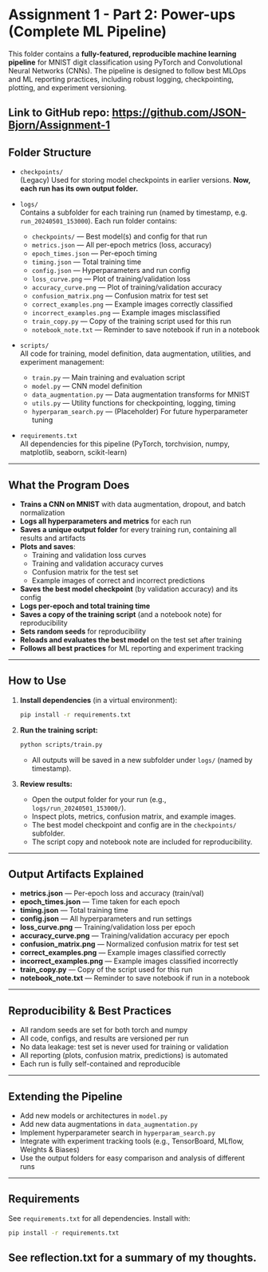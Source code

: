 # Assignment 1 - Part 2: Power-ups (Complete ML Pipeline)

This folder contains a **fully-featured, reproducible machine learning pipeline** for MNIST digit classification using PyTorch and Convolutional Neural Networks (CNNs). The pipeline is designed to follow best MLOps and ML reporting practices, including robust logging, checkpointing, plotting, and experiment versioning.

Link to GitHub repo: https://github.com/JSON-Bjorn/Assignment-1
---

## Folder Structure

- `checkpoints/`  
  (Legacy) Used for storing model checkpoints in earlier versions. **Now, each run has its own output folder.**

- `logs/`  
  Contains a subfolder for each training run (named by timestamp, e.g. `run_20240501_153000`). Each run folder contains:
  - `checkpoints/` — Best model(s) and config for that run
  - `metrics.json` — All per-epoch metrics (loss, accuracy)
  - `epoch_times.json` — Per-epoch timing
  - `timing.json` — Total training time
  - `config.json` — Hyperparameters and run config
  - `loss_curve.png` — Plot of training/validation loss
  - `accuracy_curve.png` — Plot of training/validation accuracy
  - `confusion_matrix.png` — Confusion matrix for test set
  - `correct_examples.png` — Example images correctly classified
  - `incorrect_examples.png` — Example images misclassified
  - `train_copy.py` — Copy of the training script used for this run
  - `notebook_note.txt` — Reminder to save notebook if run in a notebook

- `scripts/`  
  All code for training, model definition, data augmentation, utilities, and experiment management:
    - `train.py` — Main training and evaluation script
    - `model.py` — CNN model definition
    - `data_augmentation.py` — Data augmentation transforms for MNIST
    - `utils.py` — Utility functions for checkpointing, logging, timing
    - `hyperparam_search.py` — (Placeholder) For future hyperparameter tuning

- `requirements.txt`  
  All dependencies for this pipeline (PyTorch, torchvision, numpy, matplotlib, seaborn, scikit-learn)

---

## What the Program Does

- **Trains a CNN on MNIST** with data augmentation, dropout, and batch normalization
- **Logs all hyperparameters and metrics** for each run
- **Saves a unique output folder** for every training run, containing all results and artifacts
- **Plots and saves**:
  - Training and validation loss curves
  - Training and validation accuracy curves
  - Confusion matrix for the test set
  - Example images of correct and incorrect predictions
- **Saves the best model checkpoint** (by validation accuracy) and its config
- **Logs per-epoch and total training time**
- **Saves a copy of the training script** (and a notebook note) for reproducibility
- **Sets random seeds** for reproducibility
- **Reloads and evaluates the best model** on the test set after training
- **Follows all best practices** for ML reporting and experiment tracking

---

## How to Use

1. **Install dependencies** (in a virtual environment):
   ```bash
   pip install -r requirements.txt
   ```

2. **Run the training script:**
   ```bash
   python scripts/train.py
   ```
   - All outputs will be saved in a new subfolder under `logs/` (named by timestamp).

3. **Review results:**
   - Open the output folder for your run (e.g., `logs/run_20240501_153000/`).
   - Inspect plots, metrics, confusion matrix, and example images.
   - The best model checkpoint and config are in the `checkpoints/` subfolder.
   - The script copy and notebook note are included for reproducibility.

---

## Output Artifacts Explained

- **metrics.json** — Per-epoch loss and accuracy (train/val)
- **epoch_times.json** — Time taken for each epoch
- **timing.json** — Total training time
- **config.json** — All hyperparameters and run settings
- **loss_curve.png** — Training/validation loss per epoch
- **accuracy_curve.png** — Training/validation accuracy per epoch
- **confusion_matrix.png** — Normalized confusion matrix for test set
- **correct_examples.png** — Example images classified correctly
- **incorrect_examples.png** — Example images classified incorrectly
- **train_copy.py** — Copy of the script used for this run
- **notebook_note.txt** — Reminder to save notebook if run in a notebook

---

## Reproducibility & Best Practices

- All random seeds are set for both torch and numpy
- All code, configs, and results are versioned per run
- No data leakage: test set is never used for training or validation
- All reporting (plots, confusion matrix, predictions) is automated
- Each run is fully self-contained and reproducible

---

## Extending the Pipeline

- Add new models or architectures in `model.py`
- Add new data augmentations in `data_augmentation.py`
- Implement hyperparameter search in `hyperparam_search.py`
- Integrate with experiment tracking tools (e.g., TensorBoard, MLflow, Weights & Biases)
- Use the output folders for easy comparison and analysis of different runs

---

## Requirements

See `requirements.txt` for all dependencies. Install with:
```bash
pip install -r requirements.txt
```

See reflection.txt for a summary of my thoughts.
---